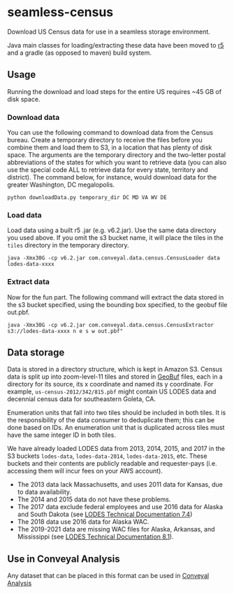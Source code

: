 # seamless-census

Download US Census data for use in a seamless storage environment.

Java main classes for loading/extracting these data have been moved to [r5](https://github.com/conveyal/r5) and a gradle (as opposed to maven) build system.

## Usage

Running the download and load steps for the entire US requires ~45 GB of disk space.

### Download data

You can use the following command to download
data from the Census bureau. Create a temporary directory to receive the files before you combine them and load them to
S3, in a location that has plenty of disk space. The arguments are the temporary directory and the two-letter postal abbreviations
of the states for which you want to retrieve data (you can also use the special code ALL to retrieve data for every state, territory and district).
The command below, for instance, would download data for the greater Washington, DC megalopolis.

    python downloadData.py temporary_dir DC MD VA WV DE

### Load data

Load data using a built r5 .jar (e.g. v6.2.jar).  Use the same data directory you used above. If you omit the s3 bucket name, it will place the tiles in the `tiles` directory in the temporary directory.

    java -Xmx30G -cp v6.2.jar com.conveyal.data.census.CensusLoader data lodes-data-xxxx 

### Extract data

Now for the fun part. The following command will extract the data stored in the s3 bucket specified, using the bounding box specified,
to the geobuf file out.pbf.

    java -Xmx30G -cp v6.2.jar com.conveyal.data.census.CensusExtractor s3://lodes-data-xxxx n e s w out.pbf"

## Data storage

Data is stored in a directory structure, which is kept in Amazon S3. Census data is split
up into zoom-level-11 tiles and stored in [GeoBuf](https://github.com/mapbox/geobuf) files, each
in a directory for its source, its x coordinate and named its y coordinate.  For example, `us-census-2012/342/815.pbf`
might contain US LODES data and decennial census data for southeastern Goleta, CA.

Enumeration units that fall into two tiles should be included in both tiles. It is the responsibility
of the data consumer to deduplicate them; this can be done based on IDs. An enumeration unit that is
duplicated across tiles must have the same integer ID in both tiles.

We have already loaded LODES data from 2013, 2014, 2015, and 2017 in the S3 buckets `lodes-data`, `lodes-data-2014`, `lodes-data-2015`, etc.
These buckets and their contents are publicly readable and requester-pays (i.e. accessing them will incur fees on your AWS account). 
* The 2013 data lack Massachusetts, and uses 2011 data for Kansas, due to data availability. 
* The 2014 and 2015 data do not have these problems.
* The 2017 data exclude federal employees and use 2016 data for Alaska and South Dakota (see [LODES Technical Documentation 7.4](https://lehd.ces.census.gov/data/lodes/LODES7/LODESTechDoc7.4.pdf))
* The 2018 data use 2016 data for Alaska WAC. 
* The 2019-2021 data are missing WAC files for Alaska, Arkansas, and Mississippi (see [LODES Technical Documentation 8.1](https://lehd.ces.census.gov/data/lodes/LODES8/LODESTechDoc8.1.pdf)).


## Use in Conveyal Analysis

Any dataset that can be placed in this format can be used in [Conveyal Analysis](https://github.com/conveyal/analysis-ui)
